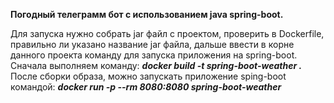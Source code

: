 **Погодный телеграмм бот с использованием java spring-boot.**

Для запуска нужно собрать jar файл с проектом, проверить в Dockerfile, правильно ли указано название jar файла, дальше ввести в корне данного проекта команду для запуска приложения на spring-boot.
Сначала выполняем команду: ***docker build -t spring-boot-weather .***
После сборки образа, можно запускать приложение sping-boot командой: ***docker run -p --rm 8080:8080 spring-boot-weather***
